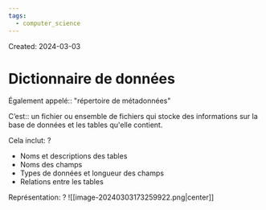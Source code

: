 ```yaml
---
tags:
  - computer_science
---
```

Created: 2024-03-03

# Dictionnaire de données

Également appelé:: "répertoire de métadonnées"

C’est:: un fichier ou ensemble de fichiers qui stocke des informations sur la base de données et les tables qu'elle contient.

Cela inclut:
?
- Noms et descriptions des tables 
- Noms des champs 
- Types de données et longueur des champs 
- Relations entre les tables

Représentation:
?
![[image-20240303173259922.png|center]]

